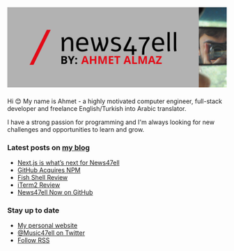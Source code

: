 ## [![Music47ell header](https://github.com/Music47ell/Music47ell/blob/main/assets/github-header.png)](https://www.news47ell.com)

Hi 😊 My name is Ahmet - a highly motivated computer engineer, full-stack developer and freelance English/Turkish into Arabic translator.

I have a strong passion for programming and I'm always looking for new challenges and opportunities to learn and grow.

### Latest posts on [my blog](https://www.news47ell.com)

<!-- BLOG-POST-LIST:START -->
- [Next.js is what’s next for News47ell](https://www.news47ell.com/blog/nextjs-news47ell-github-public)
- [GitHub Acquires NPM](https://www.news47ell.com/blog/github-acquires-npm)
- [Fish Shell Review](https://www.news47ell.com/blog/fish-shell-review)
- [iTerm2 Review](https://www.news47ell.com/blog/iterm2-terminal-app-macos)
- [News47ell Now on GitHub](https://www.news47ell.com/blog/news47ell-now-on-github)
<!-- BLOG-POST-LIST:END -->

### Stay up to date

- [My personal website](https://news47ell.com/)
- [@Music47ell on Twitter](https://twitter.com/Music47ell)
- [Follow RSS](https://www.news47ell.com/feed.xml)